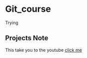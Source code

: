 # Git_course
Trying


## Projects Note

This take you to the youtube [click me](https://www.youtube.com/)
